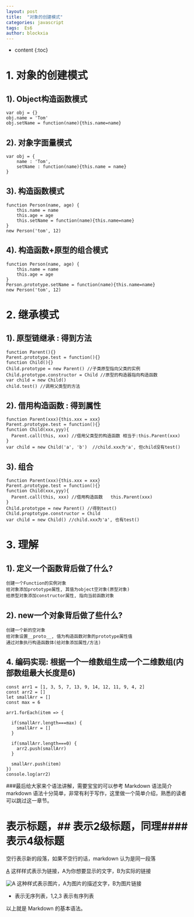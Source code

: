 ```yaml
---
layout: post
title:  "对象的创建模式"
categories: javascript
tags:  Es6
author: blockxia
---
```


* content
{:toc}


# 1. 对象的创建模式


## 1). Object构造函数模式
	var obj = {}
	obj.name = 'Tom'
	obj.setName = function(name){this.name=name}


## 2). 对象字面量模式
	var obj = {
		name : 'Tom',
		setName : function(name){this.name = name}
	}


## 3). 构造函数模式
	function Person(name, age) {
		this.name = name
		this.age = age
		this.setName = function(name){this.name=name}
	}
	new Person('tom', 12)


## 4). 构造函数+原型的组合模式
	function Person(name, age) {
		this.name = name
		this.age = age
	}
	Person.prototype.setName = function(name){this.name=name}
	new Person('tom', 12)


# 2. 继承模式


## 1). 原型链继承 : 得到方法
	function Parent(){}
	Parent.prototype.test = function(){}
	function Child(){}
	Child.prototype = new Parent() //子类原型指向父类的实例
	Child.prototype.constructor = Child //原型的构造器指向构造函数
	var child = new Child() 
	child.test() //调用父类型的方法


## 2). 借用构造函数 : 得到属性
	function Parent(xxx){this.xxx = xxx}
	Parent.prototype.test = function(){}
	function Child(xxx,yyy){
	  Parent.call(this, xxx) //借用父类型的构造函数 相当于:this.Parent(xxx)
	}
	var child = new Child('a', 'b')  //child.xxx为'a', 但child没有test()


## 3). 组合
	function Parent(xxx){this.xxx = xxx}
	Parent.prototype.test = function(){}
	function Child(xxx,yyy){
	  Parent.call(this, xxx) //借用构造函数   this.Parent(xxx)
	}
	Child.prototype = new Parent() //得到test()
	Child.proptotype.constructor = Child
	var child = new Child() //child.xxx为'a', 也有test()



# 3. 理解



## 1). 定义一个函数背后做了什么?
	创建一个Function的实例对象
	给对象添加prototype属性, 其值为object空对象(原型对象)
	给原型对象添加constructor属性, 指向当前函数对象
## 2). new一个对象背后做了些什么?
	创建一个新的空对象
	给对象设置__proto__, 值为构造函数对象的prototype属性值
	通过对象执行构造函数体(给对象添加属性/方法)


## 4. 编码实现: 根据一个一维数组生成一个二维数组(内部数组最大长度是6)
	const arr1 = [1, 3, 5, 7, 13, 9, 14, 12, 11, 9, 4, 2]
	const arr2 = []
	let smallArr = []
	const max = 6

	arr1.forEach(item => {

	  if(smallArr.length===max) {
	    smallArr = []
	  }

	  if(smallArr.length===0) {
	    arr2.push(smallArr)
	  }

	  smallArr.push(item)
	})
	console.log(arr2)



###最后给大家来个语法讲解，需要宝宝的可以参考
Markdown 语法简介
markdown 语法十分简单，非常有利于写作，这里做一个简单介绍，熟悉的读者可以跳过这一章节。

# 表示标题，## 表示2级标题，同理####表示4级标题

空行表示新的段落，如果不空行的话，markdown 认为是同一段落

[A](B) 这样样式表示为链接，A为你想要显示的文字，B为实际的链接

![A](B) 这种样式表示图片，A为图片的描述文字，B为图片链接

* 表示无序列表，1,2,3 表示有序列表

以上就是 Markdown 的基本语法。